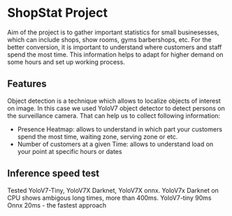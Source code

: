# ShopStat Project

Aim of the project is to gather important statistics for small businesesses, which can include shops, show rooms, gyms barbershops, etc.
For the better conversion, it is important to understand where customers and staff spend the most time. This information helps
to adapt for higher demand on some hours and set up working process.

## Features

Object detection is a technique which allows to localize objects of interest on image. In this case we used YoloV7 object detector to detect persons on the surveillance camera.
That can help us to collect following information:

- Presence Heatmap: allows to understand in which part your customers spend the most time, waiting zone, serving zone or etc.
- Number of customers at a given Time: allows to understand load on your point at specific hours or dates

## Inference speed test

Tested YoloV7-Tiny, YoloV7X Darknet, YoloV7X onnx.
YoloV7x Darknet on CPU shows ambigous long times, more than 400ms.
YoloV7-tiny 90ms
Onnx 20ms - the fastest approach
